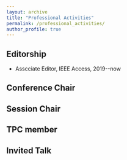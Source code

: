 ```yaml
---
layout: archive
title: "Professional Activities"
permalink: /professional_activities/
author_profile: true
---
```


## Editorship
* Asscciate Editor, IEEE Access, 2019--now
## Conference Chair

## Session Chair

## TPC member

## Invited Talk
